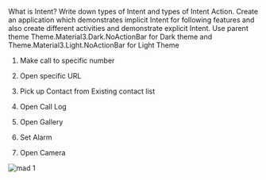 What is Intent? Write down types of Intent and types of Intent Action. Create an application which demonstrates implicit Intent for following features and also create different activities and demonstrate explicit Intent. Use parent theme Theme.Material3.Dark.NoActionBar for Dark theme and Theme.Material3.Light.NoActionBar for Light Theme

1. Make call to specific number

2. Open specific URL

3. Pick up Contact from Existing contact list

4. Open Call Log

5. Open Gallery

6. Set Alarm

7. Open Camera

![mad 1](https://user-images.githubusercontent.com/92240128/191520571-e3439844-c520-4854-9025-783dbf966647.jpeg)
